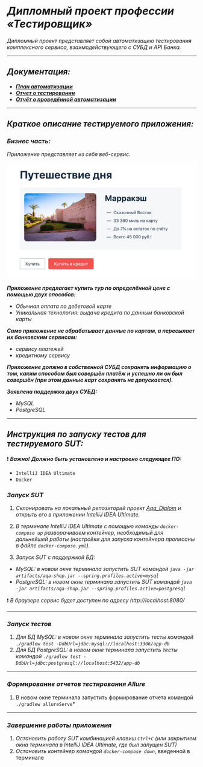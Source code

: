 # _Дипломный проект профессии «Тестировщик»_
*Дипломный проект представляет собой автоматизацию тестирования комплексного сервиса, взаимодействующего с СУБД и API Банка.*
___
## _Документация:_

- ***[План автоматизации](https://github.com/Valeriya908/Aqa_Diplom/blob/master/Plan.md)***
- ***[Отчет о тестировании](https://github.com/Valeriya908/Aqa_Diplom/blob/master/Report.md)***
- ***[Отчёт о проведённой автоматизации](https://github.com/Valeriya908/Aqa_Diplom/blob/master/Summary.md)***
___
## _Краткое описание тестируемого приложения:_
### _Бизнес часть:_

*Приложение представляет из себя веб-сервис.*

![](../pic/service.png)

***Приложение предлагает купить тур по определённой цене с помощью двух способов:***

- *Обычная оплата по дебетовой карте*
- *Уникальная технология: выдача кредита по данным банковской карты*

***Само приложение не обрабатывает данные по картам, а пересылает их банковским сервисам:***

- *сервису платежей* 
- *кредитному сервису*

***Приложение должно в собственной СУБД сохранять информацию о том, каким способом был совершён платёж и успешно ли он был совершён (при этом данные карт сохранять не допускается).***

***Заявлена поддержка двух СУБД:***

- *MySQL*
- *PostgreSQL*
___
## _Инструкция по запуску тестов для тестируемого SUT:_

:exclamation: ***Важно!***
***Должно быть установлено и настроено следующее ПО:***

- `IntelliJ IDEA Ultimate`
- `Docker`

### _Запуск SUT_
1. *Склонировать на локальный репозиторий проект [Aqa_Diplom](https://github.com/Valeriya908/Aqa_Diplom.git) и открыть его в приложении IntelliJ IDEA Ultimate.*

2. *В терминале IntelliJ IDEA Ultimate с помощью команды `docker-compose up` разворачиваем контейнер, необходимый для дальнейшей работы (настройки для запуска контейнера прописаны в файле `docker-compose.yml`).*

3. *Запуск SUT с поддержкой БД:*
- *MySQL: в новом окне терминала запустить SUT командой `java -jar artifacts/aqa-shop.jar --spring.profiles.active=mysql`*
- *PostgreSQL: в новом окне терминала запустить SUT командой `java -jar artifacts/aqa-shop.jar --spring.profiles.active=postgresql`*

:exclamation: *В браузере сервис будет доступен по адресу http://localhost:8080/*
___
### _Запуск тестов_
1. *Для БД MySQL: в новом окне терминала запустить тесты командой `./gradlew test -DdbUrl=jdbc:mysql://localhost:3306/app-db`* 
2. *Для БД PostgreSQL: в новом окне терминала запустить тесты командой `./gradlew test -DdbUrl=jdbc:postgresql://localhost:5432/app-db`* 
___
### _Формирование отчетов тестирования Allure_
1. В новом окне терминала запустить формирование отчета командой `./gradlew allureServe`*
___
### _Завершение работы приложения_
1. *Остановить работу SUT комбинацией клавиш `Ctrl+C` (или закрытием окна терминала в IntelliJ IDEA Ultimate, где был запущен SUT)*
2. *Остановить контейнер командой `docker-compose down`*, введенной в терминале


